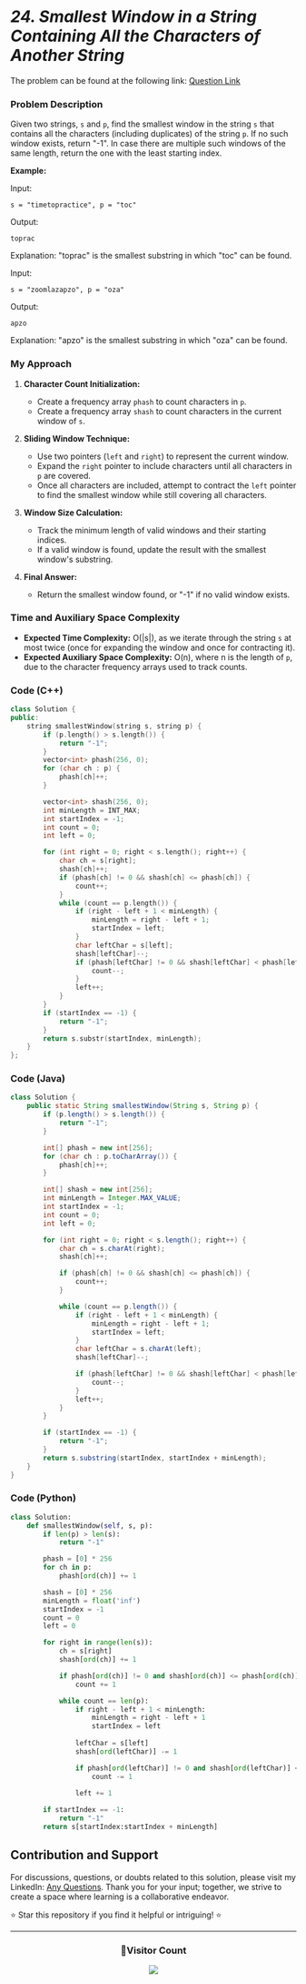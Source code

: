 # *24. Smallest Window in a String Containing All the Characters of Another String*

The problem can be found at the following link: [Question Link](https://www.geeksforgeeks.org/problems/smallest-window-in-a-string-containing-all-the-characters-of-another-string-1587115621/1)

### Problem Description

Given two strings, `s` and `p`, find the smallest window in the string `s` that contains all the characters (including duplicates) of the string `p`. If no such window exists, return "-1". In case there are multiple such windows of the same length, return the one with the least starting index.

**Example:**

Input:
```
s = "timetopractice", p = "toc"
```
Output:
```
toprac
```
Explanation: "toprac" is the smallest substring in which "toc" can be found.

Input:
```
s = "zoomlazapzo", p = "oza"
```
Output:
```
apzo
```
Explanation: "apzo" is the smallest substring in which "oza" can be found.

### My Approach

1. **Character Count Initialization:**
   - Create a frequency array `phash` to count characters in `p`.
   - Create a frequency array `shash` to count characters in the current window of `s`.

2. **Sliding Window Technique:**
   - Use two pointers (`left` and `right`) to represent the current window.
   - Expand the `right` pointer to include characters until all characters in `p` are covered.
   - Once all characters are included, attempt to contract the `left` pointer to find the smallest window while still covering all characters.

3. **Window Size Calculation:**
   - Track the minimum length of valid windows and their starting indices.
   - If a valid window is found, update the result with the smallest window's substring.

4. **Final Answer:**
   - Return the smallest window found, or "-1" if no valid window exists.

### Time and Auxiliary Space Complexity

- **Expected Time Complexity:** O(|s|), as we iterate through the string `s` at most twice (once for expanding the window and once for contracting it).
- **Expected Auxiliary Space Complexity:** O(n), where n is the length of `p`, due to the character frequency arrays used to track counts.

### Code (C++)

```cpp
class Solution {
public:
    string smallestWindow(string s, string p) {
        if (p.length() > s.length()) {
            return "-1";
        }
        vector<int> phash(256, 0);
        for (char ch : p) {
            phash[ch]++;
        }

        vector<int> shash(256, 0);
        int minLength = INT_MAX;
        int startIndex = -1;
        int count = 0;
        int left = 0;

        for (int right = 0; right < s.length(); right++) {
            char ch = s[right];
            shash[ch]++;
            if (phash[ch] != 0 && shash[ch] <= phash[ch]) {
                count++;
            }
            while (count == p.length()) {
                if (right - left + 1 < minLength) {
                    minLength = right - left + 1;
                    startIndex = left;
                }
                char leftChar = s[left];
                shash[leftChar]--;
                if (phash[leftChar] != 0 && shash[leftChar] < phash[leftChar]) {
                    count--;
                }
                left++;
            }
        }
        if (startIndex == -1) {
            return "-1";
        }
        return s.substr(startIndex, minLength);
    }
};
```

### Code (Java)

```java
class Solution {
    public static String smallestWindow(String s, String p) {
        if (p.length() > s.length()) {
            return "-1";
        }

        int[] phash = new int[256];
        for (char ch : p.toCharArray()) {
            phash[ch]++;
        }

        int[] shash = new int[256];
        int minLength = Integer.MAX_VALUE;
        int startIndex = -1;
        int count = 0;
        int left = 0;

        for (int right = 0; right < s.length(); right++) {
            char ch = s.charAt(right);
            shash[ch]++;

            if (phash[ch] != 0 && shash[ch] <= phash[ch]) {
                count++;
            }

            while (count == p.length()) {
                if (right - left + 1 < minLength) {
                    minLength = right - left + 1;
                    startIndex = left;
                }
                char leftChar = s.charAt(left);
                shash[leftChar]--;

                if (phash[leftChar] != 0 && shash[leftChar] < phash[leftChar]) {
                    count--;
                }
                left++;
            }
        }

        if (startIndex == -1) {
            return "-1";
        }
        return s.substring(startIndex, startIndex + minLength);
    }
}
```

### Code (Python)

```python
class Solution:
    def smallestWindow(self, s, p):
        if len(p) > len(s):
            return "-1"

        phash = [0] * 256
        for ch in p:
            phash[ord(ch)] += 1

        shash = [0] * 256
        minLength = float('inf')
        startIndex = -1
        count = 0
        left = 0

        for right in range(len(s)):
            ch = s[right]
            shash[ord(ch)] += 1

            if phash[ord(ch)] != 0 and shash[ord(ch)] <= phash[ord(ch)]:
                count += 1

            while count == len(p):
                if right - left + 1 < minLength:
                    minLength = right - left + 1
                    startIndex = left
                
                leftChar = s[left]
                shash[ord(leftChar)] -= 1

                if phash[ord(leftChar)] != 0 and shash[ord(leftChar)] < phash[ord(leftChar)]:
                    count -= 1
                
                left += 1  

        if startIndex == -1:
            return "-1"
        return s[startIndex:startIndex + minLength]
```

## Contribution and Support

For discussions, questions, or doubts related to this solution, please visit my LinkedIn: [Any Questions](https://www.linkedin.com/in/het-patel-8b110525a/). Thank you for your input; together, we strive to create a space where learning is a collaborative endeavor.

⭐ Star this repository if you find it helpful or intriguing! ⭐

---
<div align=center>
  <h3><b>📍Visitor Count</b></h3>
</div>

<p align="center" >   
  <img src="https://profile-counter.glitch.me/Hunterdii/count.svg" />  
</p>
